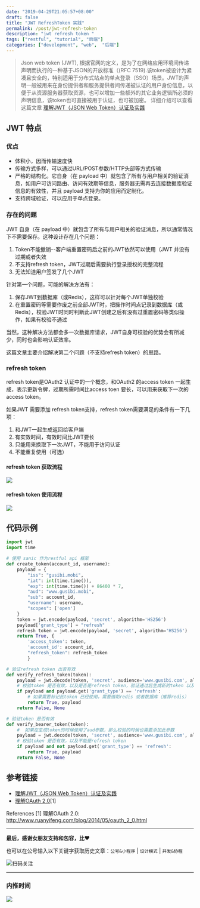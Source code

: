 ```yaml
---
date: "2019-04-29T21:05:57+08:00"
draft: false
title: "JWT RefreshToken 实践"
permalink: /post/jwt-refresh-token
description: "jwt refresh token "
tags: ["restful", "tutorial", "后端"]
categories: ["development", "web",  "后端"]
---
```



> Json web token (JWT), 根据官网的定义，是为了在网络应用环境间传递声明而执行的一种基于JSON的开放标准（(RFC 7519).该token被设计为紧凑且安全的，特别适用于分布式站点的单点登录（SSO）场景。JWT的声明一般被用来在身份提供者和服务提供者间传递被认证的用户身份信息，以便于从资源服务器获取资源，也可以增加一些额外的其它业务逻辑所必须的声明信息，该token也可直接被用于认证，也可被加密。
> 详细介绍可以查看这篇文章 [理解JWT（JSON Web Token）认证及实践](https://mp.weixin.qq.com/s/gUgh_kmMu0Hmobeah7wNLQ)

## JWT 特点

### 优点

* 体积小，因而传输速度快
* 传输方式多样，可以通过URL/POST参数/HTTP头部等方式传输
* 严格的结构化。它自身（在 payload 中）就包含了所有与用户相关的验证消息，如用户可访问路由、访问有效期等信息，服务器无需再去连接数据库验证信息的有效性，并且 payload 支持为你的应用而定制化。
* 支持跨域验证，可以应用于单点登录。

### 存在的问题

JWT 自身（在 payload 中）就包含了所有与用户相关的验证消息，所以通常情况下不需要保存。这种设计存在几个问题：

1. Token不能撤销--客户端重置密码后之前的JWT依然可以使用（JWT 并没有过期或者失效
2. 不支持refresh token，JWT过期后需要执行登录授权的完整流程
3. 无法知道用户签发了几个JWT

针对第一个问题，可能的解决方法有：

1. 保存JWT到数据库（或Redis），这样可以针对每个JWT单独校验
2. 在重置密码等需要作废之前全部JWT时，把操作时间点记录到数据库（或Redis），校验JWT时同时判断此JWT创建之后有没有过重置密码等类似操作，如果有校验不通过


当然，这种解决方法都会多一次数据库请求，JWT自身可校验的优势会有所减少，同时也会影响认证效率。

这篇文章主要介绍解决第二个问题（不支持refresh token）的思路。

### refresh token

refresh token是OAuth2 认证中的一个概念，和OAuth2 的access token 一起生成，表示更新令牌，过期所需时间比access toen 要长，可以用来获取下一次的access token。

如果JWT 需要添加 refresh token支持，refresh token需要满足的条件有一下几项：

1. 和JWT一起生成返回给客户端
2. 有实效时间，有效时间比JWT要长
3. 只能用来换取下一次JWT，不能用于访问认证
4. 不能重复使用（可选）


#### refresh token 获取流程

![](http://media.gusibi.mobi/kY3mm6nLAlHkGDxHJF1WLctLSbp9eA-6iirdYBlC0CDwMcq_rTPsCWpAhmWUr_nJ)

#### refresh token 使用流程

![](http://media.gusibi.mobi/-PJDYI_rQ-EiYl6aGJ-_zPtkgKY9nRnBnShAj47rsoEY115E8IRlM4zMuOvx70zi)

## 代码示例

```python
import jwt
import time

# 使用 sanic 作为restful api 框架 
def create_token(account_id, username):
    payload = {
        "iss": "gusibi.mobi",
        "iat": int(time.time()),
        "exp": int(time.time()) + 86400 * 7,
        "aud": "www.gusibi.mobi",
        "sub": account_id,
        "username": username,
        "scopes": ['open']
    }
    token = jwt.encode(payload, 'secret', algorithm='HS256')
    payload['grant_type'] = "refresh"
    refresh_token = jwt.encode(payload, 'secret', algorithm='HS256')
    return True, {
        'access_token': token,
        'account_id': account_id,
        "refresh_token": refresh_token
        }

# 验证refresh token 出否有效
def verify_refresh_token(token):
    payload = jwt.decode(token, 'secret', audience='www.gusibi.com', algorithms=['HS256'])
    # 校验token 是否有效，以及是否是refresh token，验证通过后生成新的token 以及 refresh_token
    if payload and payload.get('grant_type') == 'refresh':
        # 如果需要标记此token 已经使用，需要借助redis 或者数据库（推荐redis）
        return True, payload
    return False, None

# 验证token 是否有效
def verify_bearer_token(token):
    #  如果在生成token的时候使用了aud参数，那么校验的时候也需要添加此参数
    payload = jwt.decode(token, 'secret', audience='www.gusibi.com', algorithms=['HS256'])
    # 校验token 是否有效，以及不能是refresh token
    if payload and not payload.get('grant_type') == 'refresh':
        return True, payload
    return False, None
```


## 参考链接

* [理解JWT（JSON Web Token）认证及实践](https://mp.weixin.qq.com/s/gUgh_kmMu0Hmobeah7wNLQ)
* [理解OAuth 2.0](http://www.ruanyifeng.com/blog/2014/05/oauth_2_0.html)[1] 

References
[1] 理解OAuth 2.0: http://www.ruanyifeng.com/blog/2014/05/oauth_2_0.html


------

**最后，感谢女朋友支持和包容，比❤️**

也可以在公号输入以下关键字获取历史文章：`公号&小程序` | `设计模式` | `并发&协程`

![扫码关注](http://media.gusibi.mobi/zHqNew3j1brVxSoTkjOerslhnB_ZpchcOXf60lFUxiZ5YtnCHs5HrJNOP14go6Ea)

---------------

### 内推时间

![](http://media.gusibi.mobi/5FzreeM6IYt55JSQMAV63INPIvuPik75FlJAbP1e7Zdlg1WPe6BrHI-q0jkXskGf)